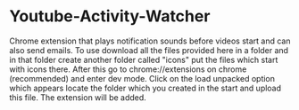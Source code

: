 # Youtube-Activity-Watcher
Chrome extension that plays notification sounds before videos start and can also send emails.
To use download all the files provided here in a folder and in that folder create another folder called "icons" put the files which start with icons there. After this go to chrome://extensions on chrome (recommended) and enter dev mode. Click on the load unpacked option which appears locate the folder which you created in the start and upload this file. The extension will be added.
